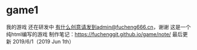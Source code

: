 # game1
我的游戏
还在研发中
有什么创意请发到admin@fucheng666.cn，谢谢
这是一个纯html编写的游戏
制作笔记：https://fuchenggit.github.io/game/note/
最后更新 2019/6/1（2019 Jun 1th）
